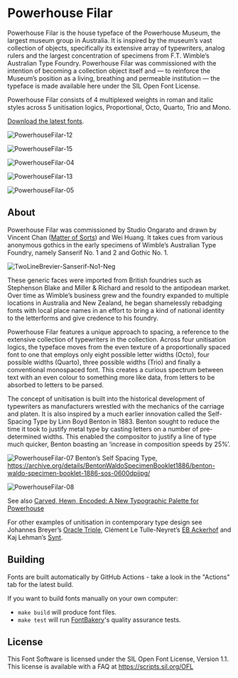 # Powerhouse Filar

Powerhouse Filar is the house typeface of the Powerhouse Museum, the largest museum group in Australia. It is inspired by the museum’s vast collection of objects, specifically its extensive array of typewriters, analog rulers and the largest concentration of specimens from F.T. Wimble’s Australian Type Foundry. Powerhouse Filar was commissioned with the intention of becoming a collection object itself and — to reinforce the Museum’s position as a living, breathing and permeable institution — the typeface is made available here under the SIL Open Font License.

Powerhouse Filar consists of 4 multiplexed weights in roman and italic styles across 5 unitisation logics, Proportional, Octo, Quarto, Trio and Mono.

[Download the latest fonts]().

![PowerhouseFilar-12](https://github.com/user-attachments/assets/dd8c952d-c3ac-4dfa-9d84-ed719fc3b25e)

![PowerhouseFilar-15](https://github.com/user-attachments/assets/4cb687b2-14b6-4e0e-b2d4-780561daf18a)

![PowerhouseFilar-04](https://github.com/user-attachments/assets/0a0f5257-3b08-4e94-a8b5-0bb1467ff081)

![PowerhouseFilar-13](https://github.com/user-attachments/assets/e55b1439-2dcb-4400-b2f8-abca331bb2ef)

![PowerhouseFilar-05](https://github.com/user-attachments/assets/78934499-3d91-45a2-ac7d-04084bd83255)

## About

Powerhouse Filar was commissioned by Studio Ongarato and drawn by Vincent Chan ([Matter of Sorts](http://www.matterofsorts.com)) and Wei Huang. It takes cues from various anonymous gothics in the early specimens of Wimble’s Australian Type Foundry, namely Sanserif No. 1 and 2 and Gothic No. 1.

![TwoLineBrevier-Sanserif-No1-Neg](https://github.com/user-attachments/assets/8425b23d-9c03-4ba3-bb52-f4ac38f3641e)

These generic faces were imported from British foundries such as Stephenson Blake and Miller & Richard and resold to the antipodean market. Over time as Wimble’s business grew and the foundry expanded to multiple locations in Australia and New Zealand, he began shamelessly rebadging fonts with local place names in an effort to bring a kind of national identity to the letterforms and give credence to his foundry.

Powerhouse Filar features a unique approach to spacing, a reference to the extensive collection of typewriters in the collection. Across four unitisation logics, the typeface moves from the even texture of a proportionally spaced font to one that employs only eight possible letter widths (Octo), four possible widths (Quarto), three possible widths (Trio) and finally a conventional monospaced font. This creates a curious spectrum between text with an even colour to something more like data, from letters to be absorbed to letters to be parsed.

The concept of unitisation is built into the historical development of typewriters as manufacturers wrestled with the mechanics of the carriage and platen. It is also inspired by a much earlier innovation called the Self-Spacing Type by Linn Boyd Benton in 1883. Benton sought to reduce the time it took to justify metal type by casting letters on a number of pre-determined widths. This enabled the compositor to justify a line of type much quicker, Benton boasting an ‘increase in composition speeds by 25%’.  

![PowerhouseFilar-07](https://github.com/user-attachments/assets/388aa722-eddb-4136-9306-596a780b45c0)
Benton’s Self Spacing Type, https://archive.org/details/BentonWaldoSpecimenBooklet1886/benton-waldo-specimen-booklet-1886-sos-0600dpijpg/

![PowerhouseFilar-08](https://github.com/user-attachments/assets/692a13d7-fff0-4201-aa4d-1e14a2abfc17)

See also [Carved, Hewn, Encoded: A New Typographic Palette for Powerhouse](https://powerhouse.com.au/stories/carved-hewn-encoded)

For other examples of unitisation in contemporary type design see Johannes Breyer’s [Oracle Triple](https://abcdinamo.com/news/oracle-battling-an-ancient-system-of-triples), Clément Le Tulle-Neyret’s [EB Ackerhof](https://electrobibliotheque.org/cltn/EB-Ackerhof-87d424c1209443bbb2557251e49f16a2) and Kaj Lehman’s [Synt](https://abcdinamo.com/news/synt-a-rhythmic-reimagining-of-modern-faces-for-todays-streaming-world). 

## Building

Fonts are built automatically by GitHub Actions - take a look in the "Actions" tab for the latest build.

If you want to build fonts manually on your own computer:

* `make build` will produce font files.
* `make test` will run [FontBakery](https://github.com/googlefonts/fontbakery)'s quality assurance tests.

## License

This Font Software is licensed under the SIL Open Font License, Version 1.1.
This license is available with a FAQ at
https://scripts.sil.org/OFL
